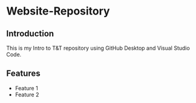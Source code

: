 # Website-Repository
 ## Introduction
 This is my Intro to T&T repository using GitHub Desktop and Visual Studio Code.
 ## Features
 - Feature 1
 - Feature 2
 
